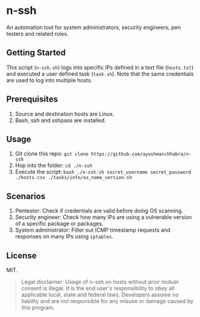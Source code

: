 # n-ssh

An automation tool for system administrators, security engineers, pen testers and related roles.

## Getting Started

This script (`n-ssh.sh`) logs into specific IPs defined in a text file (`hosts.txt`) and executed a user defined task (`task.sh`). Note that the same credentials are used to log into multiple hosts.

## Prerequisites

1. Source and destination hosts are Linux.
1. Bash, ssh and sshpass are installed.

## Usage

1. Git clone this repo: `git clone https://github.com/ayushmanchhabra/n-ssh`
1. Hop into the folder: `cd ./n-ssh`
1. Execute the script: `bash ./n-ssh.sh secret_username secret_password ./hosts.csv ./tasks/info/os_name_version.sh`

## Scenarios

1. Pentester: Check if credentials are valid before doing OS scanning.
1. Security engineer: Check how many IPs are using a vulnerable version of a specific package or packages.
1. System administrator: Filter out ICMP timestamp requests and responses on many IPs using `iptables`.

## License

MIT.

> Legal disclaimer: Usage of n-ssh on hosts without prior mutual consent is illegal. It is the end user's responsibility to obey all applicable local, state and federal laws. Developers assume no liability and are not responsible for any misuse or damage caused by this program.

